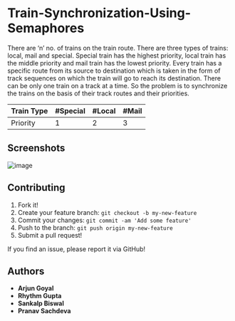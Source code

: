 # Train-Synchronization-Using-Semaphores

There are ‘n’ no. of trains on the train route. There are three types of trains: local, mail and special. Special train has the highest priority, local train has the middle priority and mail train has the lowest priority. Every train has a specific route from its source to destination which is taken in the form of track sequences on which the train will go to reach its destination. There can be only one train on a track at a time. So the problem is to synchronize the trains on the basis of their track routes and their priorities.

Train Type | #Special | #Local | #Mail |
--- | --- | --- | --- |
Priority | 1 | 2 | 3 |


## Screenshots

![image](https://user-images.githubusercontent.com/41383322/68530621-e3e4f280-032f-11ea-92e8-8db400587c48.png)

## Contributing

1. Fork it!
2. Create your feature branch: `git checkout -b my-new-feature`
3. Commit your changes: `git commit -am 'Add some feature'`
4. Push to the branch: `git push origin my-new-feature`
5. Submit a pull request!

If you find an issue, please report it via GitHub!

## Authors

* **Arjun Goyal** 
* **Rhythm Gupta** 
* **Sankalp Biswal** 
* **Pranav Sachdeva** 
